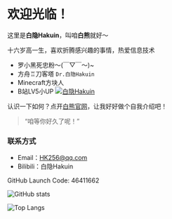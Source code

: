 # 欢迎光临！

这里是**白隐Hakuin**，叫咱**白熊**就好～

十六岁高一生，喜欢折腾感兴趣的事情，热爱信息技术

- 罗小黑死忠粉～(￣▽￣～)~
- 方舟♖刀客塔 `Dr.白隐Hakuin`
- Minecraft方块人
- B站LV5小UP [![白隐Hakuin](https://img.shields.io/badge/dynamic/json?url=https%3A%2F%2Fapi.bilibili.com%2Fx%2Frelation%2Fstat%3Fvmid%3D478104735&query=%24.data.follower&suffix=%E5%90%8D%E7%B2%89%E4%B8%9D&style=social&logo=bilibili&label=bilibili)
](https://space.bilibili.com/478104735)

认识一下如何？点开[白熊官网](https://www.hk256.top/about)，让我好好做个自我介绍吧！

> “咱等你好久了呢！”

### 联系方式
- Email：HK256@qq.com
- Bilibili：白隐Hakuin

GitHub Launch Code: 46411662

![GitHub stats](https://github-readme-stats.vercel.app/api?username=Hakuin123&show_icons=true&bg_color=30,e96443,904e95&title_color=fff&text_color=fff)

![Top Langs](https://github-readme-stats.vercel.app/api/top-langs/?username=Hakuin123&layout=compact)

<!---
Hakuin123/Hakuin123 is a ✨ special ✨ repository because its `README.md` (this file) appears on your GitHub profile.
You can click the Preview link to take a look at your changes.
--->
